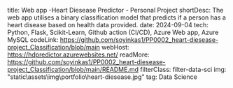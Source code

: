 title: Web app -Heart Diesease Predictor - Personal Project
shortDesc: The web app utilises a binary classification model that predicts if a person has a heart disease based on health data provided.
date: 2024-09-04
tech: Python, Flask, Scikit-Learn, Github action (CI/CD), Azure Web app, Azure MySQL
codeLink: https://github.com/soyinkas1/PP0002_heart-diesease-project_Classification/blob/main
webHost: https://hdpredictor.azurewebsites.net/
readMore: https://github.com/soyinkas1/PP0002_heart-diesease-project_Classification/blob/main/README.md
filterClass: filter-data-sci
img: "static\\assets\\img\\portfolio\\heart-diesease.jpg"
tag: Data Science

